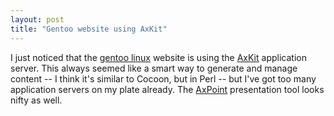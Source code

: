 ```yaml
---
layout: post
title: "Gentoo website using AxKit"
---
```




I just noticed that the <a href="http://www.gentoo.org/">gentoo linux</a> website is using the <a href="http://www.axkit.org/">AxKit</a> application server. This always seemed like a smart way to generate and manage content -- I think it's similar to Cocoon, but in Perl -- but I've got too many application servers on my plate already. The <a href="http://axpoint.axkit.org/">AxPoint</a> presentation tool looks nifty as well.


